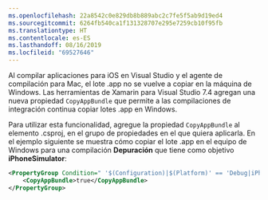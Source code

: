 ```yaml
---
ms.openlocfilehash: 22a8542c0e829db8b889abc2c7fe5f5ab9d19ed4
ms.sourcegitcommit: 6264fb540ca1f131328707e295e7259cb10f95fb
ms.translationtype: HT
ms.contentlocale: es-ES
ms.lasthandoff: 08/16/2019
ms.locfileid: "69527646"
---
```


Al compilar aplicaciones para iOS en Visual Studio y el agente de compilación para Mac, el lote .app no se vuelve a copiar en la máquina de Windows. Las herramientas de Xamarin para Visual Studio 7.4 agregan una nueva propiedad `CopyAppBundle` que permite a las compilaciones de integración continua copiar lotes .app en Windows.

Para utilizar esta funcionalidad, agregue la propiedad `CopyAppBundle` al elemento .csproj, en el grupo de propiedades en el que quiera aplicarla. En el ejemplo siguiente se muestra cómo copiar el lote .app en el equipo de Windows para una compilación **Depuración** que tiene como objetivo **iPhoneSimulator**:

```xml
<PropertyGroup Condition=" '$(Configuration)|$(Platform)' == 'Debug|iPhoneSimulator' ">
    <CopyAppBundle>true</CopyAppBundle>
</PropertyGroup>
```
